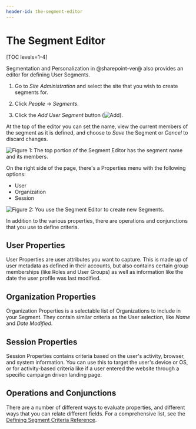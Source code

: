 ```yaml
---
header-id: the-segment-editor
---
```


# The Segment Editor

[TOC levels=1-4]

Segmentation and Personalization in @sharepoint-ver@ also provides an editor for
defining User Segments.

1.  Go to *Site Administration* and select the site that you wish to create
    segments for.

2.  Click *People* &rarr; *Segments*.

3.  Click the *Add User Segment* button (![Add](../../images/icon-add.png)).

At the top of the editor you can set the name, view the current members of the
segment as it is defined, and choose to *Save* the Segment or *Cancel* to 
discard changes.

![Figure 1: The top portion of the Segment Editor has the segment name and its members.](../../images/sp-editor-top.png)

On the right side of the page, there's a Properties menu with the following
options:

- User
- Organization
- Session

![Figure 2: You use the Segment Editor to create new Segments.](../../images/sp-segment-editor-full.png)

In addition to the various properties, there are operations and conjunctions
that you use to define criteria.

## User Properties

User Properties are user attributes you want to capture. This is made up of
user metadata as defined in their accounts, but also contains certain group
memberships (like Roles and User Groups) as well as information like the date
the user profile was last modified.

## Organization Properties

Organization Properties is a selectable list of Organizations to include in your
Segment. They contain similar criteria as the User selection, like *Name* and
*Date Modified*.

## Session Properties

Session Properties contains criteria based on the user's activity, browser, and
system information. You can use this to target the user's device or OS, or for
activity-based criteria like if a user entered the website through a specific
campaign driven landing page. 

## Operations and Conjunctions

There are a number of different ways to evaluate properties, and different ways
that you can relate different fields. For a comprehensive list, see the
[Defining Segment Criteria Reference](/docs/7-2/reference/-/knowledge_base/r/defining-segmentation-criteria).
